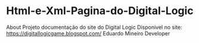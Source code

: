# Html-e-Xml-Pagina-do-Digital-Logic

About Projeto
documentação do site do Digital Logic
Disponivel no site: https://digitallogicgame.blogspot.com/ Eduardo Mineiro Developer
